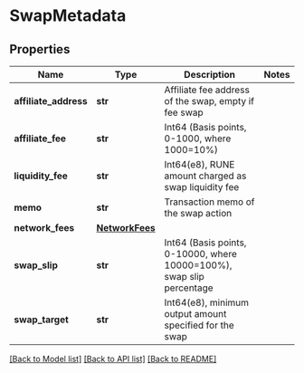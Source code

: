 # SwapMetadata

## Properties
Name | Type | Description | Notes
------------ | ------------- | ------------- | -------------
**affiliate_address** | **str** | Affiliate fee address of the swap, empty if fee swap | 
**affiliate_fee** | **str** | Int64 (Basis points, 0-1000, where 1000&#x3D;10%) | 
**liquidity_fee** | **str** | Int64(e8), RUNE amount charged as swap liquidity fee | 
**memo** | **str** | Transaction memo of the swap action | 
**network_fees** | [**NetworkFees**](NetworkFees.md) |  | 
**swap_slip** | **str** | Int64 (Basis points, 0-10000, where 10000&#x3D;100%), swap slip percentage | 
**swap_target** | **str** | Int64(e8), minimum output amount specified for the swap | 

[[Back to Model list]](../README.md#documentation-for-models) [[Back to API list]](../README.md#documentation-for-api-endpoints) [[Back to README]](../README.md)

